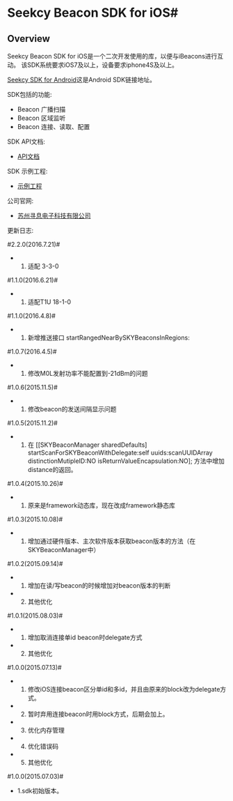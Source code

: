 # Seekcy Beacon SDK for iOS#

## Overview ##

Seekcy Beacon SDK for iOS是一个二次开发使用的库，以便与iBeacons进行互动。
该SDK系统要求iOS7及以上，设备要求iphone4S及以上。

[Seekcy SDK for Android](https://github.com/Seekcy/SeekcyBeacon_SDK_Android)这是Android SDK链接地址。

SDK包括的功能:

- Beacon 广播扫描
- Beacon 区域监听
- Beacon 连接、读取、配置

SDK API文档: 

 - [API文档](http://seekcy.github.io/SeekcyBeacon_SDK_IOS)

SDK 示例工程: 

- [示例工程](https://github.com/Seekcy/SeekcyBeacon_SDK_IOS/tree/master/iOS_SDK_Demo/SDKDemo)

公司官网:

 - [苏州寻息电子科技有限公司](http://www.seekcy.com)
 
更新日志:

#2.2.0(2016.7.21)#
- 1. 适配 3-3-0

#1.1.0(2016.6.21)#
- 1. 适配T1U 18-1-0

#1.1.0(2016.4.8)#
- 1. 新增推送接口 startRangedNearBySKYBeaconsInRegions:

#1.0.7(2016.4.5)#
- 1. 修改M0L发射功率不能配置到-21dBm的问题

#1.0.6(2015.11.5)#
- 1. 修改beacon的发送间隔显示问题

#1.0.5(2015.11.2)#
- 1. 在 [[SKYBeaconManager sharedDefaults] startScanForSKYBeaconWithDelegate:self uuids:scanUUIDArray distinctionMutipleID:NO isReturnValueEncapsulation:NO]; 方法中增加distance的返回。

#1.0.4(2015.10.26)#
- 1. 原来是framework动态库，现在改成framework静态库

#1.0.3(2015.10.08)#
- 1. 增加通过硬件版本、主次软件版本获取beacon版本的方法（在SKYBeaconManager中）

#1.0.2(2015.09.14)#
- 1. 增加在读/写beacon的时候增加对beacon版本的判断
- 2. 其他优化

#1.0.1(2015.08.03)#
- 1. 增加取消连接单id beacon时delegate方式
- 2. 其他优化

#1.0.0(2015.07.13)#
- 1. 修改iOS连接beacon区分单id和多id，并且由原来的block改为delegate方式。
- 2. 暂时弃用连接beacon时用block方式，后期会加上。
- 3. 优化内存管理
- 4. 优化错误码
- 5. 其他优化

#1.0.0(2015.07.03)#
- 1.sdk初始版本。




 




